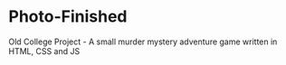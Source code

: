 # Photo-Finished
Old College Project - A small murder mystery adventure game written in HTML, CSS and JS
